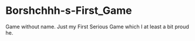 # Borshchhh-s-First_Game
Game without name. Just my First Serious Game which I at least a bit proud he.
